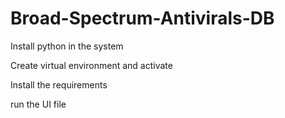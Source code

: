 # Broad-Spectrum-Antivirals-DB

Install python in the system

Create virtual environment and activate

Install the requirements

run the UI file
